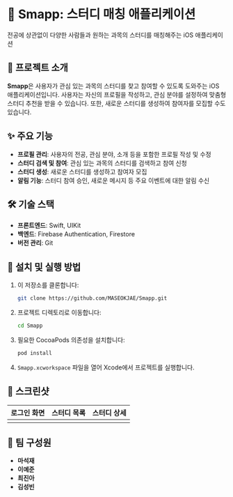 # 📘 Smapp: 스터디 매칭 애플리케이션

전공에 상관없이 다양한 사람들과 원하는 과목의 스터디를 매칭해주는 iOS 애플리케이션

## 📄 프로젝트 소개

**Smapp**은 사용자가 관심 있는 과목의 스터디를 찾고 참여할 수 있도록 도와주는 iOS 애플리케이션입니다. 사용자는 자신의 프로필을 작성하고, 관심 분야를 설정하여 맞춤형 스터디 추천을 받을 수 있습니다. 또한, 새로운 스터디를 생성하여 참여자를 모집할 수도 있습니다.

## ✨ 주요 기능

- **프로필 관리**: 사용자의 전공, 관심 분야, 소개 등을 포함한 프로필 작성 및 수정
- **스터디 검색 및 참여**: 관심 있는 과목의 스터디를 검색하고 참여 신청
- **스터디 생성**: 새로운 스터디를 생성하고 참여자 모집
- **알림 기능**: 스터디 참여 승인, 새로운 메시지 등 주요 이벤트에 대한 알림 수신

## 🛠️ 기술 스택

- **프론트엔드**: Swift, UIKit
- **백엔드**: Firebase Authentication, Firestore
- **버전 관리**: Git

## 🚀 설치 및 실행 방법

1. 이 저장소를 클론합니다:
    
    ```bash
    git clone https://github.com/MASEOKJAE/Smapp.git
    ```
    
2. 프로젝트 디렉토리로 이동합니다:
    
    ```bash
    cd Smapp
    ```
    
3. 필요한 CocoaPods 의존성을 설치합니다:
    
    ```bash
    pod install
    ```
    
4. `Smapp.xcworkspace` 파일을 열어 Xcode에서 프로젝트를 실행합니다.

## 📸 스크린샷

| 로그인 화면 | 스터디 목록 | 스터디 상세 |
| --- | --- | --- |
|  |  |  |

## 👥 팀 구성원

- **마석재**
- **이예준**
- **최진아**
- **김성빈**
